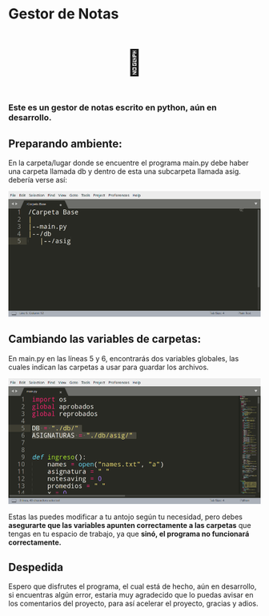 <h1>Gestor de Notas</h1>
<p align="center" style="font-size:50px">&#129488;</p>
<h3>Este es un gestor de notas escrito en python, aún en desarrollo.</h3>

<h2>Preparando ambiente:</h2>

<p>
En la carpeta/lugar donde se encuentre el programa main.py
debe haber una carpeta llamada db y dentro de esta
una subcarpeta llamada asig.
debería verse así:
</p>

<img src="https://github.com/Technopy311/Gestor-de-Notas/blob/main/estructura_carpetas.png" alt="Estructura de carpetas." style="width=455px;height=226px">

<h2>Cambiando las variables de carpetas:</h2>

<p>En main.py en las líneas 5 y 6, encontrarás
dos variables globales, las cuales indican 
las carpetas a usar para guardar los archivos.
</p>

<img src="https://github.com/Technopy311/Gestor-de-Notas/blob/main/variables_globales.png" alt="Variables globales." style="width=455px;height=226px">

<p>
Estas las puedes modificar a tu antojo según tu 
necesidad, pero debes <b>asegurarte que las variables
apunten correctamente a las carpetas</b> que tengas
en tu espacio de trabajo, ya que <b>sinó, el 
  programa no funcionará correctamente.</b>
</p>

<h2>Despedida</h2>

<p>
Espero que disfrutes el programa, 
el cual está de hecho, aún en desarrollo,
si encuentras algún error, estaria 
muy agradecido que lo puedas avisar
en los comentarios del proyecto, para así
acelerar el proyecto, gracias y adios.
</p>
